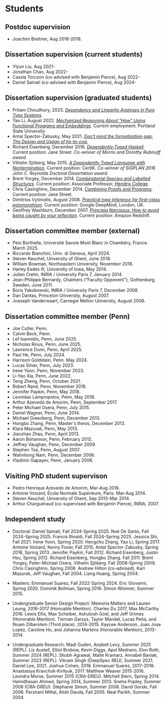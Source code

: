 Students
========

## Postdoc supervision
  - Joachim Breitner, Aug 2016-2018.

## Dissertation supervision (current students)
  - Yiyun Liu, Aug 2021-
  - Jonathan Chan, Aug 2022-
  - Cassia Torczon (co-advised with Benjamin Pierce), Aug 2022-
  - Daniel Sainati (co-advised with Benjamin Pierce), Aug 2024-

## Dissertation supervision (graduated students)
  - Pritam Choudhury, 2023.
    [*Dependency and Linearity Analyses in Pure Type Systems*](https://repository.upenn.edu/handle/20.500.14332/59273).
  - Yao Li, August 2022.
    [*Mechanized Reasoning About "How" Using Functional Programs and Embeddings*](https://repository.upenn.edu/edissertations/5111/).
    Current employment: Portland State University
  - Antal Spector-Zabusky, May 2021.
    [*Don't mind the formalization gap: The Design and Usage of hs-to-coq.*](https://repository.upenn.edu/entities/publication/e03bce8b-14a0-4981-8714-335a43310976)
  - Richard Eisenberg, December 2016.
    [*Dependently-Typed Haskell*](http://repository.upenn.edu/dissertations/AAI10244979/).
    Current position: Jane Street.
    *Co-winner of Morris and Dorothy Rubinoff award.*
  - Vilhelm Sjöberg, May 2015.
    [*A Dependently Typed Language with Nontermination*](http://repository.upenn.edu/dissertations/AAI3709556/).
    Current position: CertiK.
	*Co-winner of SIGPLAN 2016 John C. Reynolds Doctoral Dissertation award.*
  - Brent Yorgey, December 2014.
    [*Combinatorial Species and Labelled Structures*](http://repository.upenn.edu/dissertations/AAI3668177/).
    Current position: Associate Professor, [Hendrix College](https://www.hendrix.edu/).
  - Chris Casinghino, December 2014.
    [*Combining Proofs and Programs*](http://repository.upenn.edu/dissertations/AAI3670881/).
    Current position: Jane Street.
  - Dimitrios Vytiniotis, August 2008.
    [*Practical type inference for first-class polymorphism*](http://repository.upenn.edu/dissertations/AAI3328671/).
    Current position: Google DeepMind, London, UK.
  - Geoffrey Washburn, December 2007.
    [*Principia Narcissus: How to avoid being caught by your reflection*](http://repository.upenn.edu/dissertations/AAI3292086/).
    Current position: Amazon Redshift.



## Dissertation committee member (external)
  - Peio Borthelle, Université Savoie Mont Blanc in Chambéry, France. March 2025.
  - Riccardo Bianchini, Univ. di Genova, April 2024.
  - Steven Keuchel, University of Ghent, June 2018.
  - William Bowman, Northeastern University, November 2018.
  - Harley Eades III, University of Iowa, May 2014.
  - Julien Cretin, INRIA / University Paris 7, January 2014.
  - Jean-Philippe Bernardy, Chalmers ("Faculty Opponent"), Gothenburg, Sweden, June 2011.
  - Boris Yakobowski, INRIA / University Paris 7, December 2008.
  - Dan Dantas, Princeton University, August 2007.
  - Joeseph Vanderwaart, Carnegie Mellon University, August 2006.

## Dissertation committee member (Penn)
  - Joe Cutler, Penn. 
  - Calvin Beck, Penn.
  - Lef Ioannidis, Penn, June 2025.
  - Nicholas Rioux, Penn, June 2025.
  - Lawrence Dunn, Penn, April 2025.
  - Paul He, Penn, July 2024.
  - Harrison Goldstein, Penn. May 2024.
  - Lucas Silver, Penn, July 2023.
  - Irene Yoon, Penn, November 2023.
  - Li-Yao Xia, Penn, June 2022.
  - Teng Zheng, Penn, October 2021.
  - Robert Rand, Penn, November 2018.
  - Jennifer Paykin, Penn, May 2018.
  - Leonidas Lampropolos, Penn, May 2018.
  - Arthur Azevedo de Amorim, Penn, September 2017.
  - Peter Michael Osera, Penn, July 2015.
  - Daniel Wagner, Penn, June 2014.
  - Michael Greenberg, Penn, December 2013.
  - Hongbo Zhang, Penn, Master's thesis, December 2013.
  - Klara Mazurak, Penn, May 2013.
  - Jianzhao Zhao, Penn, April 2013.
  - Aaron Bohannon, Penn, February 2012.
  - Jeffrey Vaughan, Penn, December 2009.
  - Stephen Tse, Penn, August 2007.
  - Wahnhong Nam, Penn, December 2006.
  - Vladimir Gapayev, Penn, January 2006.

## Visiting PhD student supervison
  - Pedro Henrique Azevedo de Amorim, Mar-Aug 2016.
  - Antoine Voizard, École Normale Supérieure, Paris. Mar-Aug 2014.
  - Steven Keuchel, University of Ghent, Sep 2013-Mar 2014.
  - Arthur Charguéraud (co-supervised with Benjamin Pierce),  INRIA, 2007.

## Independent study

  - Doctoral: Daniel Sainati, Fall 2024-Spring 2025. Noé De Santo, Fall
  2024-Spring 2025. Francis Rinaldi, Fall 2024-Spring 2025. Jessica Shi,
  Fall 2021. Irene Yoon, Spring 2020.  Hengchu Zhang, Yao Li,
  Spring 2017. Antoine Voizard, Kenny Foner, Fall 2015. Antal Spector-Zabusky,
  Spring 2016, Spring 2013. Jennifer Paykin, Fall 2012.  Richard Eisenberg,
  Justin Hsu, Spring 2012. Richard Eisenberg, Hongbo Zhang. Fall 2011.  Brent
  Yorgey, Peter-Michael Osera, Vilhelm Sjöberg. Fall 2008-Spring 2009. Chris
  Casinghino, Spring 2008. Andrew Hilton (co-advised), Karl Mazurak, Jeff
  Vaughan, Fall 2004.  Liang Huang, Spring 2004.

  - Masters: Emmanuel Suarez, Fall 2022-Spring 2024. Eric Giovanni,
    Spring 2020. Dominik Bollman, Spring 2016. Simon Wimmer, Summer 2015.

  - Undergraduate Senior Design Project: Memoria Matters and Lauren Leung,
   2016-2017 (Honoable Mention). Charles Du 2017, Max McCarthy 2016.  Lewis
   Ellis, Max Scheiber, Ashutosh Goel, and Jeff Grimes (Honorable
   Mention). Tiernan Garsys, Taylor Mandel, Lucas Peña, and Noam Zilberstein
   (Third place). 2014-2015.  Kaycee Anderson, Juan Jose Lopez, Caroline Ho,
   and Johanna Martens (Honorable Mention), 2013-2014.

  - Undergraduate Research: 
  Madi Guden, Anabell Levy, Summer 2025 (REPL).
  Liz Austell, Elliot Brobow, Kevin Diggs, Apol Medrano, Elon Roth, Summer 2024 (REPL).
  Shubh Agrawal, Maite Kramarz, Annabel Baniak, Summer 2023 (REPL).
  Vikram Singh (DeepSpec REU), Summer 2021.
  Daniel Lee, 2021. Joshua Cohen, 2018. Emmanuel Suarez,
  2017-2018. Anastasiya Kravchuk-Kirilyuk, 2017. Matthew Weaver
  2015-2016. Leondra Morse, Summer 2015 (CRA-DREU). Mitchell Stern,
  Spring 2014.  Hamidhasan Ahmed, Spring 2014, Summer 2013. Sneha Popley,
  Summer 2008 (CRA-DREU).  Stephanie Simon, Summer 2008. David Gorski,
  Fall 2006.  Parshant Mittal, Atish Davda, Fall 2005. Neal Parikh, Summer 2004.
